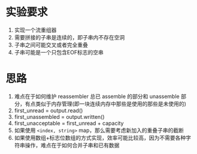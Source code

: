 # 实验要求
1. 实现一个流重组器
2. 需要拼接的子串是连续的，即子串内不存在空洞
3. 子串之间可能交叉或者完全重叠
4. 子串可能是一个只包含EOF标志的空串

# 思路
1. 难点在于如何维护 reassembler 总已 assemble 的部分和 unassemble 部分，有点类似于内存管理(即一块连续内存中那些是使用的那些是未使用的)
2. first_unread = output.read()
3. first_unassembled = output.written()
4. first_unacceptable = first_unread + capacity
5. 如果使用 `<index, string>` map，那么需要考虑新加入的重叠子串的截断
6. 如果使用数组+标志位数组的方式实现，效率可能比较高，因为不需要各种字符串操作，难点在于如何合并子串和已有数据
